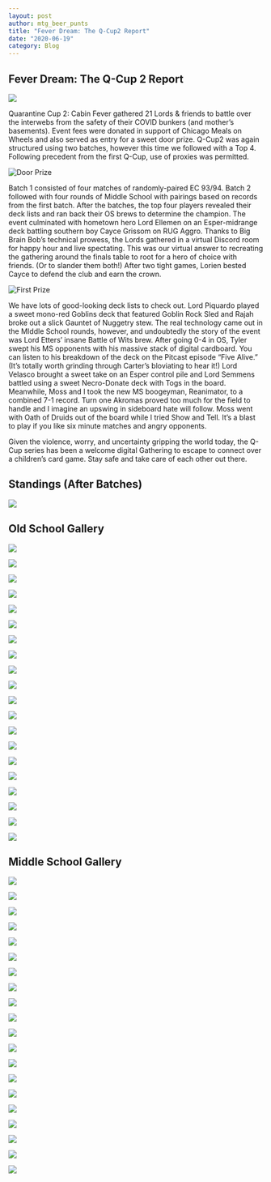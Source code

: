 ```yaml
---
layout: post
author: mtg_beer_punts
title: "Fever Dream: The Q-Cup2 Report"
date: "2020-06-19"
category: Blog
---
```


## Fever Dream: The Q-Cup 2 Report

![](/assets/images/banners/akroma.jpg)

Quarantine Cup 2: Cabin Fever gathered 21 Lords & friends to battle over the interwebs from the safety of their COVID bunkers (and mother’s basements). Event fees were donated in support of Chicago Meals on Wheels and also served as entry for a sweet door prize. Q-Cup2 was again structured using two batches, however this time we followed with a Top 4. Following precedent from the first Q-Cup, use of proxies was permitted.

![*Door Prize*](/assets/images/2020/IMG_0354.jpg)

Batch 1 consisted of four matches of randomly-paired EC 93/94. Batch 2 followed with four rounds of Middle School with pairings based on records from the first batch. After the batches, the top four players revealed their deck lists and ran back their OS brews to determine the champion. The event culminated with hometown hero Lord Ellemen on an Esper-midrange deck battling southern boy Cayce Grissom on RUG Aggro. Thanks to Big Brain Bob’s technical prowess, the Lords gathered in a virtual Discord room for happy hour and live spectating. This was our virtual answer to recreating the gathering around the finals table to root for a hero of choice with friends. (Or to slander them both!) After two tight games, Lorien bested Cayce to defend the club and earn the crown.

![*First Prize*](/assets/images/2020/IMG_0388.jpg)

We have lots of good-looking deck lists to check out. Lord Piquardo played a sweet mono-red Goblins deck that featured Goblin Rock Sled and Rajah broke out a slick Gauntet of Nuggetry stew. The real technology came out in the MIddle School rounds, however, and undoubtedly the story of the event was Lord Etters’ insane Battle of Wits brew. After going 0-4 in OS, Tyler swept his MS opponents with his massive stack of digital cardboard. You can listen to his breakdown of the deck on the Pitcast episode “Five Alive.” (It’s totally worth grinding through Carter’s bloviating to hear it!) Lord Velasco brought a sweet take on an Esper control pile and Lord Semmens battled using a sweet Necro-Donate deck with Togs in the board. Meanwhile, Moss and I took the new MS boogeyman, Reanimator, to a combined 7-1 record. Turn one Akromas proved too much for the field to handle and I imagine an upswing in sideboard hate will follow. Moss went with Oath of Druids out of the board while I tried Show and Tell. It’s a blast to play if you like six minute matches and angry opponents.

Given the violence, worry, and uncertainty gripping the world today, the Q-Cup series has been a welcome digital Gathering to escape to connect over a children’s card game. Stay safe and take care of each other out there.   

## Standings (After Batches)

![](/assets/images/2020/qc2_standings.jpg)

## Old School Gallery

![](/assets/images/2020/Alan_OS.jpg)

![](/assets/images/2020/Bob_OS.jpg)

![](/assets/images/2020/Braun_OS.jpg)

![](/assets/images/2020/Cam_OS.jpg)

![](/assets/images/2020/Carter_OS.jpeg)

![](/assets/images/2020/Cayce_OS.jpg)

![](/assets/images/2020/Etters_OS.png)

![](/assets/images/2020/Grant_OS.jpg)

![](/assets/images/2020/Ian_OS.jpg)

![](/assets/images/Lorien_OS.jpg)

![](/assets/images/2020/Moss_OS.jpg)

![](/assets/images/2020/Piquardo_OS.jpg)

![](/assets/images/2020/Punts_OS.jpg)

![](/assets/images/2020/Rajah_OS.jpg)

![](/assets/images/2020/Rohr_OS.jpg)

![](/assets/images/2020/Shane_OS.jpg)

![](/assets/images/2020/Tim_OS.JPG)

![](/assets/images/2020/Velasco_OS.jpg)

![](/assets/images/2020/Viau_OS.jpg)

![](/assets/images/2020/justin_OS.jpg)

## Middle School Gallery

![](/assets/images/2020/Alan_MS.jpg)

![](/assets/images/2020/Bob_MS.jpg)

![](/assets/images/2020/Braun_MS.jpg)

![](/assets/images/2020/Cam_MS.jpeg)

![](/assets/images/2020/Carter_MS.jpg)

![](/assets/images/2020/Cayve_MS.jpg)

![](/assets/images/2020/Etters_MS.png)

![](/assets/images/2020/Grant_MS.jpg)

![](/assets/images/2020/Ian_MS.jpg)

![](/assets/images/2020/Lorien_MS.jpg)

![](/assets/images/2020/Moss_MS.jpg)

![](/assets/images/2020/Piquardo_MS.jpg)

![](/assets/images/2020/Punts_MS.jpg)

![](/assets/images/2020/Rajah_MS.jpg)

![](/assets/images/2020/Rohr_MS.jpg)

![](/assets/images/2020/Shane_MS.jpg)

![](/assets/images/2020/Tim_MS.jpg)

![](/assets/images/2020/Velasco_MS.jpg)

![](/assets/images/2020/Viau_MS.jpg)

![](/assets/images/2020/Justin_MS.jpg)
